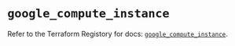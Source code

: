 # `google_compute_instance`

Refer to the Terraform Registory for docs: [`google_compute_instance`](https://registry.terraform.io/providers/hashicorp/google/4.74.0/docs/resources/compute_instance).
